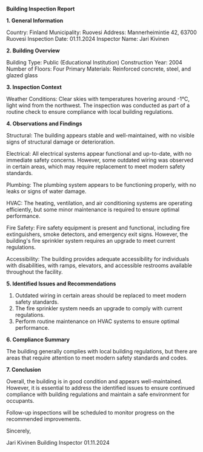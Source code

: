  **Building Inspection Report**

**1. General Information**

Country: Finland
Municipality: Ruovesi
Address: Mannerheimintie 42, 63700 Ruovesi
Inspection Date: 01.11.2024
Inspector Name: Jari Kivinen

**2. Building Overview**

Building Type: Public (Educational Institution)
Construction Year: 2004
Number of Floors: Four
Primary Materials: Reinforced concrete, steel, and glazed glass

**3. Inspection Context**

Weather Conditions: Clear skies with temperatures hovering around -1°C, light wind from the northwest. The inspection was conducted as part of a routine check to ensure compliance with local building regulations.

**4. Observations and Findings**

Structural: The building appears stable and well-maintained, with no visible signs of structural damage or deterioration.

Electrical: All electrical systems appear functional and up-to-date, with no immediate safety concerns. However, some outdated wiring was observed in certain areas, which may require replacement to meet modern safety standards.

Plumbing: The plumbing system appears to be functioning properly, with no leaks or signs of water damage.

HVAC: The heating, ventilation, and air conditioning systems are operating efficiently, but some minor maintenance is required to ensure optimal performance.

Fire Safety: Fire safety equipment is present and functional, including fire extinguishers, smoke detectors, and emergency exit signs. However, the building's fire sprinkler system requires an upgrade to meet current regulations.

Accessibility: The building provides adequate accessibility for individuals with disabilities, with ramps, elevators, and accessible restrooms available throughout the facility.

**5. Identified Issues and Recommendations**

1. Outdated wiring in certain areas should be replaced to meet modern safety standards.
2. The fire sprinkler system needs an upgrade to comply with current regulations.
3. Perform routine maintenance on HVAC systems to ensure optimal performance.

**6. Compliance Summary**

The building generally complies with local building regulations, but there are areas that require attention to meet modern safety standards and codes.

**7. Conclusion**

Overall, the building is in good condition and appears well-maintained. However, it is essential to address the identified issues to ensure continued compliance with building regulations and maintain a safe environment for occupants.

Follow-up inspections will be scheduled to monitor progress on the recommended improvements.

Sincerely,

Jari Kivinen
Building Inspector
01.11.2024